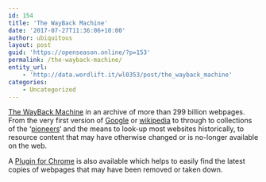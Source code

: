 ```yaml
---
id: 154
title: 'The WayBack Machine'
date: '2017-07-27T11:36:06+10:00'
author: ubiquitous
layout: post
guid: 'https://openseason.online/?p=153'
permalink: /the-wayback-machine/
entity_url:
    - 'http://data.wordlift.it/wl0353/post/the_wayback_machine'
categories:
    - Uncategorized
---
```


[The WayBack Machine](https://archive.org/web/) in an <span class="textannotation disambiguated wl-thing" id="urn:enhancement-b6800efc-2843-2b6b-ff0f-099a00caa556" itemid="http://data.wordlift.io/wl0293/entity/archive">archive</span> of more than 299 billion webpages. From the very first version of [Google](https://web.archive.org/web/19981111183552/http://google.stanford.edu:80/) or [wikipedia](https://web.archive.org/web/20010727112808/http://www.wikipedia.org:80/) to through to collections of the ‘[pioneers](https://web.archive.org/web/20011204181425/http://web.archive.org:80/collections/pioneers.html)‘ and the means to look-up most websites historically, to resource content that may have otherwise changed or is no-longer available on the web.

A [Plugin for Chrome](https://chrome.google.com/webstore/detail/wayback-machine/fpnmgdkabkmnadcjpehmlllkndpkmiak) is also available which helps to easily find the latest copies of webpages that may have been removed or taken down.